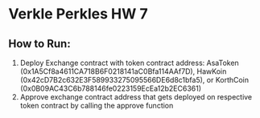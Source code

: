 # Verkle Perkles HW 7
## How to Run:
1. Deploy Exchange contract with token contract address: AsaToken (0x1A5Cf8a4611CA718B6F0218141aC0Bfa114AAf7D), HawKoin (0x42cD7B2c632E3F589933275095566DE6d8c1bfa5), or KorthCoin (0x0B09AC43C6b788146fe0223159EcEa12b2EC6361)
2. Approve exchange contract address that gets deployed on respective token contract by calling the approve function

